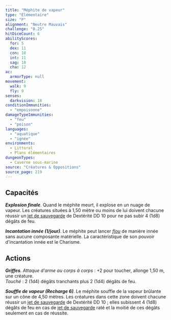 ```yaml
---
title: "Méphite de vapeur"
type: "Élémentaire"
size: "P"
alignment: "Neutre Mauvais"
challenge: "0.25"
hitDiceCount: 6
abilityScores:
  for: 5
  dex: 11
  con: 10
  int: 11
  sag: 10
  cha: 12
ac: 
  armorType: null
movement: 
  walk: 9
  fly: 9
senses: 
  darkvision: 18
conditionImmunities: 
  - "empoisonne"
damageTypeImmunities: 
  - "feu"
  - "poison"
languages: 
  - "aquatique"
  - "ignée"
environments:
  - Littoral
  - Plans élémentaires
dungeonTypes:
  - Caverne sous-marine
source: "Créatures & Oppositions"
source_page: 219
---
```

## Capacités
_**Explosion finale**_. Quand le méphite meurt, il explose en un nuage de vapeur. Les créatures situées à 1,50 mètre ou moins de lui doivent chacune réussir un [jet de sauvegarde](/utiliser-les-caracteristiques#jets-de-sauvegarde) de Dextérité DD 10 pour ne pas subir 4 (1d8) dégâts de feu.

_**Incantation innée (1/jour)**_. Le méphite peut lancer [_flou_](/grimoire/flou) de manière innée sans aucune composante matérielle. La caractéristique de son pouvoir d'incantation innée est le Charisme.

## Actions
_**Griffes**_. _Attaque d'arme au corps à corps_ : +2 pour toucher, allonge 1,50 m, une créature.  
_Touché_ : 2 (1d4) dégâts tranchants plus 2 (1d4) dégâts de feu.

_**Souffle de vapeur (Recharge 6)**_. Le méphite souffle de la vapeur brûlante sur un cône de 4,50 mètres. Les créatures dans cette zone doivent chacune réussir un [jet de sauvegarde](/utiliser-les-caracteristiques#jets-de-sauvegarde) de Dextérité DD 10 ; elles subissent 4 (1d8) dégâts de feu en cas de [jet de sauvegarde](/utiliser-les-caracteristiques#jets-de-sauvegarde) raté et la moitié de ces dégâts seulement en cas de réussite.

